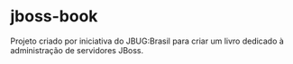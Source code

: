 jboss-book
==========

Projeto criado por iniciativa do JBUG:Brasil para criar um livro dedicado à administração de servidores JBoss.
